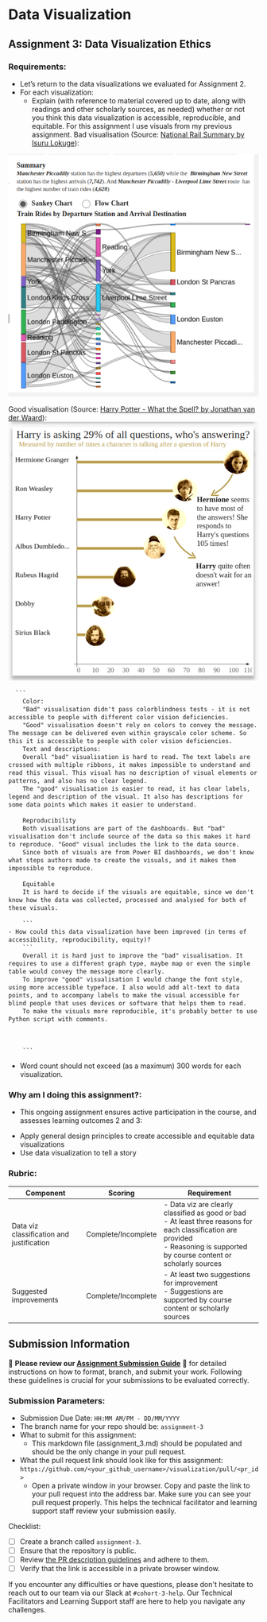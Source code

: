 # Data Visualization

## Assignment 3: Data Visualization Ethics

### Requirements:
- Let’s return to the data visualizations we evaluated for Assignment 2.  
- For each visualization: 
    - Explain (with reference to material covered up to date, along with readings and other scholarly sources, as needed) whether or not you think this data visualization is accessible, reproducible, and equitable. 
For this assignment I use visuals from my previous assignment. 
Bad visualisation (Source: [National Rail Summary by Isuru Lokuge](https://www.mavenanalytics.io/project/17517)):
<img src="Bad visualisation.png">

Good visualisation (Source: [Harry Potter - What the Spell? by Jonathan van der Waard](https://www.mavenanalytics.io/project/1204)):
<img src="Good visualisation.png">

      ```
        Color: 
        "Bad" visualisation didn't pass colorblindness tests - it is not accessible to people with different color vision deficiencies. 
        "Good" visualisation doesn't rely on colors to convey the message. The message can be delivered even within grayscale color scheme. So this it is accessible to people with color vision deficiencies. 
        Text and descriptions: 
        Overall "bad" visualisation is hard to read. The text labels are crossed with multiple ribbons, it makes impossible to understand and read this visual. This visual has no description of visual elements or patterns, and also has no clear legend. 
        The "good" visualisation is easier to read, it has clear labels, legend and description of the visual. It also has descriptions for some data points which makes it easier to understand. 

        Reproducibility
        Both visualisations are part of the dashboards. But "bad" visualisation don't include source of the data so this makes it hard to reproduce. "Good" visual includes the link to the data source. 
        Since both of visuals are from Power BI dashboards, we don't know what steps authors made to create the visuals, and it makes them impossible to reproduce. 

        Equitable
        It is hard to decide if the visuals are equitable, since we don't know how the data was collected, processed and analysed for both of these visuals. 

        ```
    - How could this data visualization have been improved (in terms of accessibility, reproducibility, equity)?  
        ```
        Overall it is hard just to improve the "bad" visualisation. It requires to use a different graph type, maybe map or even the simple table would convey the message more clearly. 
        To improve "good" visualisation I would change the font style, using more accessible typeface. I also would add alt-text to data points, and to accompany labels to make the visual accessible for blind people that uses devices or software that helps them to read. 
        To make the visuals more reproducible, it's probably better to use Python script with comments. 



        ```

- Word count should not exceed (as a maximum) 300 words for each visualization. 

### Why am I doing this assignment?:
- This ongoing assignment ensures active participation in the course, and assesses learning outcomes 2 and 3:  
* Apply general design principles to create accessible and equitable data visualizations
* Use data visualization to tell a story

### Rubric:
| Component               | Scoring   | Requirement                                                 |
|-------------------------|-----------|-------------------------------------------------------------|
| Data viz classification and justification | Complete/Incomplete | - Data viz are clearly classified as good or bad<br />- At least three reasons for each classification are provided<br />- Reasoning is supported by course content or scholarly sources |
| Suggested improvements  | Complete/Incomplete | - At least two suggestions for improvement<br />- Suggestions are supported by course content or scholarly sources |

## Submission Information

🚨 **Please review our [Assignment Submission Guide](https://github.com/UofT-DSI/onboarding/blob/main/onboarding_documents/submissions.md)** 🚨 for detailed instructions on how to format, branch, and submit your work. Following these guidelines is crucial for your submissions to be evaluated correctly.

### Submission Parameters:
* Submission Due Date: `HH:MM AM/PM - DD/MM/YYYY`
* The branch name for your repo should be: `assignment-3`
* What to submit for this assignment:
    * This markdown file (assignment_3.md) should be populated and should be the only change in your pull request.
* What the pull request link should look like for this assignment: `https://github.com/<your_github_username>/visualization/pull/<pr_id>`
    * Open a private window in your browser. Copy and paste the link to your pull request into the address bar. Make sure you can see your pull request properly. This helps the technical facilitator and learning support staff review your submission easily.

Checklist:
- [ ] Create a branch called `assignment-3`.
- [ ] Ensure that the repository is public.
- [ ] Review [the PR description guidelines](https://github.com/UofT-DSI/onboarding/blob/main/onboarding_documents/submissions.md#guidelines-for-pull-request-descriptions) and adhere to them.
- [ ] Verify that the link is accessible in a private browser window.

If you encounter any difficulties or have questions, please don't hesitate to reach out to our team via our Slack at `#cohort-3-help`. Our Technical Facilitators and Learning Support staff are here to help you navigate any challenges.
